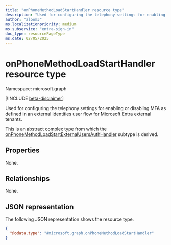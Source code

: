 ```yaml
---
title: "onPhoneMethodLoadStartHandler resource type"
description: "Used for configuring the telephony settings for enabling or disabling MFA in an external identities user flow for Microsoft Entra external tenants."
author: "aloom3"
ms.localizationpriority: medium
ms.subservice: "entra-sign-in"
doc_type: resourcePageType
ms.date: 02/05/2025
---
```


# onPhoneMethodLoadStartHandler resource type

Namespace: microsoft.graph

[!INCLUDE [beta-disclaimer](../../includes/beta-disclaimer.md)]

Used for configuring the telephony settings for enabling or disabling MFA as defined in an external identities user flow for Microsoft Entra external tenants.

This is an abstract complex type from which the [onPhoneMethodLoadStartExternalUsersAuthHandler](../resources/onphonemethodloadstartexternalusersauthhandler.md) subtype is derived.

## Properties
None.

## Relationships
None.

## JSON representation
The following JSON representation shows the resource type.
<!-- {
  "blockType": "resource",
  "@odata.type": "microsoft.graph.onPhoneMethodLoadStartHandler"
}
-->
``` json
{
  "@odata.type": "#microsoft.graph.onPhoneMethodLoadStartHandler"
}
```

